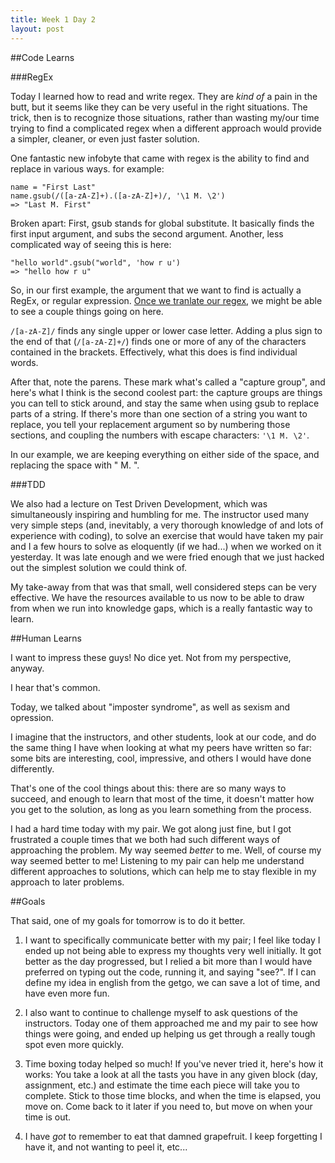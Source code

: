```yaml
---
title: Week 1 Day 2
layout: post
---
```

##Code Learns

###RegEx

Today I learned how to read and write regex. They are *kind of* a pain in the butt, but it seems like they can be very useful in the right situations. The trick, then is to recognize those situations, rather than wasting my/our time trying to find a complicated regex when a different approach would provide a simpler, cleaner, or even just faster solution.

One fantastic new infobyte that came with regex is the ability to find and replace in various ways. for example:

<pre><code>name = "First Last"
name.gsub(/([a-zA-Z]+).([a-zA-Z]+)/, '\1 M. \2') 
=> "Last M. First"</code></pre>

Broken apart: 
First, gsub stands for global substitute. It basically finds the first input argument, and subs the second argument. Another, less complicated way of seeing this is here:

<pre><code>"hello world".gsub("world", 'how r u')
=> "hello how r u"</code></pre>

So, in our first example, the argument that we want to find is actually a RegEx, or regular expression. [Once we tranlate our regex](http://www.rubular.com), we might be able to see a couple things going on here.

<code class = "inline">/[a-zA-Z]/</code> finds any single upper or lower case letter. Adding a plus sign to the end of that (<code class = "inline">/[a-zA-Z]+/</code>) finds one or more of any of the characters contained in the brackets. Effectively, what this does is find individual words.

After that, note the parens. These mark what's called a "capture group", and here's what I think is the second coolest part: the capture groups are things you can tell to stick around, and stay the same when using gsub to replace parts of a string. If there's more than one section of a string you want to replace, you tell your replacement argument so by numbering those sections, and coupling the numbers with escape characters: <code class = "inline">'\1 M. \2'</code>.

In our example, we are keeping everything on either side of the space, and replacing the space with " M. ".

###TDD

We also had a lecture on Test Driven Development, which was simultaneously inspiring and humbling for me. The instructor used many very simple steps (and, inevitably, a very thorough knowledge of and lots of experience with coding), to solve an exercise that would have taken my pair and I a few hours to solve as eloquently (if we had...) when we worked on it yesterday. It was late enough and we were fried enough that we just hacked out the simplest solution we could think of.

My take-away from that was that small, well considered steps can be very effective. We have the resources available to us now to be able to draw from when we run into knowledge gaps, which is a really fantastic way to learn.

##Human Learns

I want to impress these guys! No dice yet. Not from my perspective, anyway.

I hear that's common. 

Today, we talked about "imposter syndrome", as well as sexism and opression.

I imagine that the instructors, and other students, look at our code, and do the same thing I have when looking at what my peers have written so far: some bits are interesting, cool, impressive, and others I would have done differently.

That's one of the cool things about this: there are so many ways to succeed, and enough to learn that most of the time, it doesn't matter how you get to the solution, as long as you learn something from the process.

I had a hard time today with my pair. We got along just fine, but I got frustrated a couple times that we both had such different ways of approaching the problem. My way seemed *better* to me. Well, of course my way seemed better to me! Listening to my pair can help me understand different approaches to solutions, which can help me to stay flexible in my approach to later problems.



##Goals

That said, one of my goals for tomorrow is to do it better.

1. I want to specifically communicate better with my pair; I feel like today I ended up not being able to express my thoughts very well initially. It got better as the day progressed, but I relied a bit more than I would have preferred on typing out the code, running it, and saying "see?". If I can define my idea in english from the getgo, we can save a lot of time, and have even more fun. 

2. I also want to continue to challenge myself to ask questions of the instructors. Today one of them approached me and my pair to see how things were going, and ended up helping us get through a really tough spot even more quickly.

3. Time boxing today helped so much! If you've never tried it, here's how it works: You take a look at all the tasts you have in any given block (day, assignment, etc.) and estimate the time each piece will take you to complete. Stick to those time blocks, and when the time is elapsed, you move on. Come back to it later if you need to, but move on when your time is out.

4. I have *got* to remember to eat that damned grapefruit. I keep forgetting I have it, and not wanting to peel it, etc...